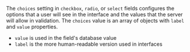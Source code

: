 The `choices` setting in `checkbox`, `radio`, or `select` fields configures the options that a user will see in the interface and the values that the server will allow in validation. The `choices` value is an array of objects with `label` and `value` properties.

- `value` is used in the field's database value
- `label` is the more human-readable version used in interfaces

<!-- TODO: dynamic choices is not yet migrated -->
<!-- ### Populating `choices` dynamically

What if the field options and can't be hardcoded in your code? You can fetch them dynamically.

First, set the `choices` option to the name of a method in your module. Pass a string, the name of the method — do not pass a function.

Second, implement that function to take a single `(req)` argument and return an array of choices in the usual format. You may use an async function, or return a promise that will resolve to the array. That means you can reach out to APIs using modules like `axios` or `request-promise`.

It is usually a good idea to perform at least short-term caching in your choices method, in order to limit the impact on performance when editing. -->

<!-- TODO: Add `showFields`/`if` example when built -->
